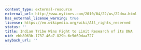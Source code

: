 ```yaml
---
content_type: external-resource
external_url: http://www.nytimes.com/2010/04/22/us/22dna.html
has_external_license_warning: true
license: https://en.wikipedia.org/wiki/All_rights_reserved
status: ''
title: Indian Tribe Wins Fight to Limit Research of its DNA
uid: ebb8963b-1737-46a7-829b-6c5d69daa727
wayback_url: ''
---
```

